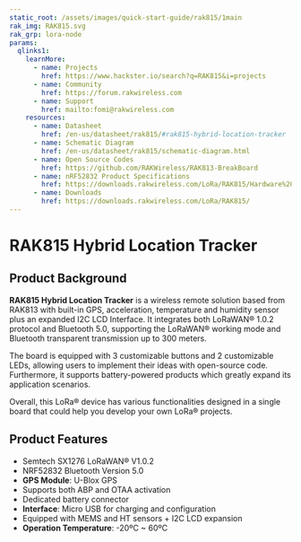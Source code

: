 ```yaml
---
static_root: /assets/images/quick-start-guide/rak815/1main
rak_img: RAK815.svg
rak_grp: lora-node
params:
  qlinks1:
    learnMore:
      - name: Projects 
        href: https://www.hackster.io/search?q=RAK815&i=projects
      - name: Community
        href: https://forum.rakwireless.com
      - name: Support
        href: mailto:fomi@rakwireless.com
    resources:
      - name: Datasheet
        href: /en-us/datasheet/rak815/#rak815-hybrid-location-tracker
      - name: Schematic Diagram
        href: /en-us/datasheet/rak815/schematic-diagram.html
      - name: Open Source Codes
        href: https://github.com/RAKWireless/RAK813-BreakBoard
      - name: nRF52832 Product Specifications
        href: https://downloads.rakwireless.com/LoRa/RAK815/Hardware%20Specification/nRF52832_Product%20_Specification_v1.3.pdf
      - name: Downloads
        href: https://downloads.rakwireless.com/LoRa/RAK815/
---
```


# RAK815 Hybrid Location Tracker

<rk-img
  :src="`${$frontmatter.static_root}/rak815-overview.jpg`"
  width="75%"
  figure-number="1"
  caption="RAK815 Hybrid Location Tracker"
/>

## Product Background

**RAK815 Hybrid Location Tracker** is a wireless remote solution based from RAK813 with built-in GPS, acceleration, temperature and humidity sensor plus an expanded I2C LCD Interface. It integrates both LoRaWAN® 1.0.2 protocol and Bluetooth 5.0, supporting the LoRaWAN® working mode and Bluetooth transparent transmission up to 300 meters.

The board is equipped with 3 customizable buttons and 2 customizable LEDs, allowing users to implement their ideas with open-source code. Furthermore, it supports battery-powered products which greatly expand its application scenarios.

Overall, this LoRa® device has various functionalities designed in a single board that could help you develop your own LoRa® projects.

<rk-btn
  src="prerequisites.html"
  label="Setup your RAK815 Hybrid Location Tracker"
/>

<rk-quick-links :params="$page.frontmatter.params.qlinks1" />

## Product Features

- Semtech SX1276 LoRaWAN® V1.0.2
- NRF52832 Bluetooth Version 5.0
- **GPS Module**: U-Blox GPS
- Supports both ABP and OTAA activation
- Dedicated battery connector
- **Interface**: Micro USB for charging and configuration
- Equipped with MEMS and HT sensors + I2C LCD expansion
- **Operation Temperature**: -20ºC ~ 60ºC
